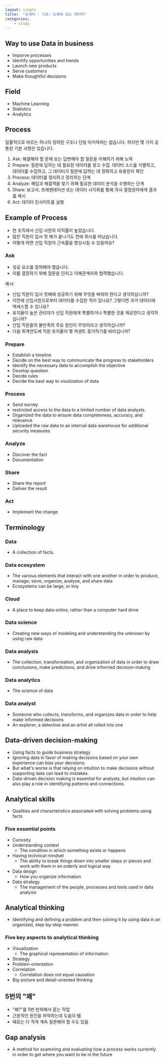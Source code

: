 ```yaml
---
layout: single
title:  "코세라 - 기초: 도체에 있는 데이터"
categories: 
    - study
---
```


## Way to use Data in business
- Imporve processes
- Identify opportunities and trends
- Launch new products
- Serve customers
- Make thoughtful decisions

## Field
- Machine Learning
- Statistics
- Analytics

## Process
일률적으로 따르는 하나의 정의된 구조나 단일 아키텍처는 없습니다. 하지만 몇 가지 공통된 기본 사항은 있습니다.
1. Ask: 해결해야 할 문제 또는 답변해야 할 질문을 이해하기 위해 노력
1. Prepare: 질문에 답하는 데 필요한 데이터를 찾고 수집. 데이터 소스를 식별하고, 데이터를 수집하고, 그 데이터가 질문에 답하는 데 정확하고 유용한지 확인
1. Process: 데이터를 정리하고 정리하는 단계
1. Analyze: 해답과 해결책을 찾기 위해 필요한 데이터 분석을 수행하는 단계
1. Share: 보고서, 프레젠테이션 또는 데이터 시각화를 통해 의사 결정권자에게 결과를 제시
1. Act: 데이터 인사이트를 실행

## Example of Process
- 한 조직에서 신입 사원의 이직률이 높았습니다.
- 많은 직원이 입사 첫 해가 끝나기도 전에 회사를 떠났습니다.
- 어떻게 하면 신입 직원의 근속률을 향상시킬 수 있을까요?

### Ask
- 성공 요소를 정의해야 했습니다.
- 이를 결정하기 위해 질문을 던지고 이해관계자와 협력했습니다.

예시:
- 신입 직원이 입사 첫해에 성공하기 위해 무엇을 배워야 한다고 생각하십니까? 
- 이전에 신입사원으로부터 데이터를 수집한 적이 있나요? 그렇다면 과거 데이터에 액세스할 수 있나요?
- 유지율이 높은 관리자가 신입 직원에게 특별하거나 특별한 것을 제공한다고 생각하십니까?
- 신입 직원들의 불만족의 주요 원인이 무엇이라고 생각하십니까?
- 다음 회계연도에 직원 유지율이 몇 퍼센트 증가하기를 바라십니까?

### Prepare
- Establish a timeline
- Decide on the best way to communicate the progress to stakeholders
- Identify the necessary data to accomplish the objective
- Develop question
- Decide rules
- Decide the best way to visulization of data

### Process
- Send survey
- restricted access to the data to a limited number of data analysts.
- Organized the data to ensure data completeness, accuracy, and relevance
- Uploaded the raw data to an internal data warehouse for additional security measures

### Analyze
- Discover the fact
- Documentation

### Share
- Share the report
- Deliver the result

### Act
- Implement the change

## Terminology
### Data
- A collection of facts.

### Data ecosystem
- The various elements that interact with one another in order to produce, manage, store, organize, analyze, and share data
- Ecosystems can be large, or tiny

### Cloud
- A place to keep data online, rather than a computer hard drive

### Data science
- Creating new ways of modeling and understanding the unknown by using raw data

### Data analysis
-  The collection, transformation, and organization of data in order to draw conclusions, make predictions, and drive informed decision-making

### Data analytics
- The science of data

### Data analyst
-  Someone who collects, transforms, and organizes data in order to help make informed decisions
- An explorer, a detective and an artist all rolled into one

## Data-driven decision-making
- Using facts to guide business strategy
- Ignoring data in favor of making decisions based on your own experience can bias your decisions.
- But what's worse is that relying on intuition to make decisions without supporting data can lead to mistakes.
- Data-driven decision making is essential for analysts, but intuition can also play a role in identifying patterns and connections.

## Analytical skills
- Qualities and characteristics associated with solving problems using facts

### Five essential points
- Curiosity
- Understanding context
  - The condition in which something exists or happens
- Having technical mindset
  - The ability to break things down into smaller steps or pieces and work with them in an orderly and logical way
- Data design
  - How you organize information
- Data strategy
  - The management of the people, processes and tools used in data analysis

## Analytical thinking
- Identifying and defining a problem and then solving it by using data in an organized, step-by-step manner.

### Five key aspects to analytical thinking
- Visualization
  - The graphical representation of information
- Strategy
- Problem-orientation
- Correlation
  - Correlation does not equal causation
- Big-picture and detail-oriented thinking

## 5번의 "왜"
- "왜?"를 5번 반복해서 묻는 작업
- 근본적인 원인을 파악하는데 도움이 됌
- 때로는 더 적게 계속 질문해야 할 수도 있음

## Gap analysis
- A method for examining and evaluating how a process works currently in order to get where you want to be in the future

